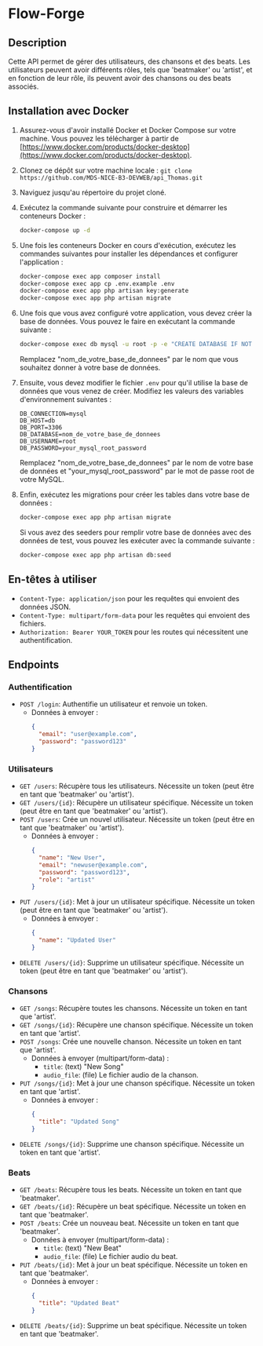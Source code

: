 # Flow-Forge

## Description

Cette API permet de gérer des utilisateurs, des chansons et des beats. Les utilisateurs peuvent avoir différents rôles, tels que 'beatmaker' ou 'artist', et en fonction de leur rôle, ils peuvent avoir des chansons ou des beats associés.

## Installation avec Docker

1. Assurez-vous d'avoir installé Docker et Docker Compose sur votre machine. Vous pouvez les télécharger à partir de [https://www.docker.com/products/docker-desktop](https://www.docker.com/products/docker-desktop).

2. Clonez ce dépôt sur votre machine locale : `git clone https://github.com/MDS-NICE-B3-DEVWEB/api_Thomas.git`

3. Naviguez jusqu'au répertoire du projet cloné.

4. Exécutez la commande suivante pour construire et démarrer les conteneurs Docker :

    ```bash
    docker-compose up -d
    ```

5. Une fois les conteneurs Docker en cours d'exécution, exécutez les commandes suivantes pour installer les dépendances et configurer l'application :

    ```bash
    docker-compose exec app composer install
    docker-compose exec app cp .env.example .env
    docker-compose exec app php artisan key:generate
    docker-compose exec app php artisan migrate
    ```
6. Une fois que vous avez configuré votre application, vous devez créer la base de données. Vous pouvez le faire en exécutant la commande suivante :

    ```bash
    docker-compose exec db mysql -u root -p -e "CREATE DATABASE IF NOT EXISTS nom_de_votre_base_de_donnees;"
    ```

    Remplacez "nom_de_votre_base_de_donnees" par le nom que vous souhaitez donner à votre base de données.

7. Ensuite, vous devez modifier le fichier `.env` pour qu'il utilise la base de données que vous venez de créer. Modifiez les valeurs des variables d'environnement suivantes :

    ```env
    DB_CONNECTION=mysql
    DB_HOST=db
    DB_PORT=3306
    DB_DATABASE=nom_de_votre_base_de_donnees
    DB_USERNAME=root
    DB_PASSWORD=your_mysql_root_password
    ```

    Remplacez "nom_de_votre_base_de_donnees" par le nom de votre base de données et "your_mysql_root_password" par le mot de passe root de votre MySQL.

8. Enfin, exécutez les migrations pour créer les tables dans votre base de données :

    ```bash
    docker-compose exec app php artisan migrate
    ```

    Si vous avez des seeders pour remplir votre base de données avec des données de test, vous pouvez les exécuter avec la commande suivante :

    ```bash
    docker-compose exec app php artisan db:seed
    ```

## En-têtes à utiliser

- `Content-Type: application/json` pour les requêtes qui envoient des données JSON.
- `Content-Type: multipart/form-data` pour les requêtes qui envoient des fichiers.
- `Authorization: Bearer YOUR_TOKEN` pour les routes qui nécessitent une authentification.


## Endpoints

### Authentification

- `POST /login`: Authentifie un utilisateur et renvoie un token.
  - Données à envoyer : 
    ```json
    {
      "email": "user@example.com",
      "password": "password123"
    }
    ```

### Utilisateurs

- `GET /users`: Récupère tous les utilisateurs. Nécessite un token (peut être en tant que 'beatmaker' ou 'artist').
- `GET /users/{id}`: Récupère un utilisateur spécifique. Nécessite un token (peut être en tant que 'beatmaker' ou 'artist').
- `POST /users`: Crée un nouvel utilisateur. Nécessite un token (peut être en tant que 'beatmaker' ou 'artist').
  - Données à envoyer : 
    ```json
    {
      "name": "New User",
      "email": "newuser@example.com",
      "password": "password123",
      "role": "artist"
    }
    ```
- `PUT /users/{id}`: Met à jour un utilisateur spécifique. Nécessite un token (peut être en tant que 'beatmaker' ou 'artist').
  - Données à envoyer : 
    ```json
    {
      "name": "Updated User"
    }
    ```
- `DELETE /users/{id}`: Supprime un utilisateur spécifique. Nécessite un token (peut être en tant que 'beatmaker' ou 'artist').

### Chansons

- `GET /songs`: Récupère toutes les chansons. Nécessite un token en tant que 'artist'.
- `GET /songs/{id}`: Récupère une chanson spécifique. Nécessite un token en tant que 'artist'.
- `POST /songs`: Crée une nouvelle chanson. Nécessite un token en tant que 'artist'.
  - Données à envoyer (multipart/form-data) : 
    - `title`: (text) "New Song"
    - `audio_file`: (file) Le fichier audio de la chanson.
- `PUT /songs/{id}`: Met à jour une chanson spécifique. Nécessite un token en tant que 'artist'.
  - Données à envoyer : 
    ```json
    {
      "title": "Updated Song"
    }
    ```
- `DELETE /songs/{id}`: Supprime une chanson spécifique. Nécessite un token en tant que 'artist'.

### Beats

- `GET /beats`: Récupère tous les beats. Nécessite un token en tant que 'beatmaker'.
- `GET /beats/{id}`: Récupère un beat spécifique. Nécessite un token en tant que 'beatmaker'.
- `POST /beats`: Crée un nouveau beat. Nécessite un token en tant que 'beatmaker'.
  - Données à envoyer (multipart/form-data) : 
    - `title`: (text) "New Beat"
    - `audio_file`: (file) Le fichier audio du beat.
- `PUT /beats/{id}`: Met à jour un beat spécifique. Nécessite un token en tant que 'beatmaker'.
  - Données à envoyer : 
    ```json
    {
      "title": "Updated Beat"
    }
    ```
- `DELETE /beats/{id}`: Supprime un beat spécifique. Nécessite un token en tant que 'beatmaker'.
